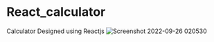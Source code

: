 # React_calculator
Calculator Designed using Reactjs
![Screenshot 2022-09-26 020530](https://user-images.githubusercontent.com/76778888/192164451-0cb74528-77f1-488f-82e5-236940290f36.png)
